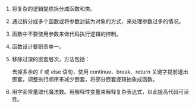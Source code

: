 1. 将复杂的逻辑提炼拆分成函数和类。

2. 通过拆分成多个函数或将参数封装为对象的方式，来处理参数过多的情况。

3. 函数中不要使用参数来做代码执行逻辑的控制。

4. 函数设计要职责单一。

5. 移除过深的嵌套层次，方法包括：

   去掉多余的 if 或 else 语句，使用 continue、break、return 关键字提前退出嵌套，调整执行顺序来减少嵌套，将部分嵌套逻辑抽象成函数。

6. 用字面常量取代魔法数。用解释性变量来解释复杂表达式，以此提高代码可读性。

